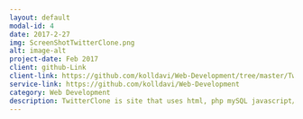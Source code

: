 ```yaml
---
layout: default
modal-id: 4
date: 2017-2-27
img: ScreenShotTwitterClone.png
alt: image-alt
project-date: Feb 2017
client: github-Link
client-link: https://github.com/kolldavi/Web-Development/tree/master/TwitterClone/
service-link: https://github.com/kolldavi/Web-Development
category: Web Development
description: TwitterClone is site that uses html, php mySQL javascript/jquery to let the user sign up/login follow and tweet it can be viewed <a href ="http://davidkollerpracticewebsite-com.stackstaging.com/TwitterClone/"> Here</a>
---
```

